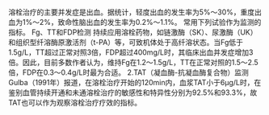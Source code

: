 ## 



 溶栓治疗的主要并发症是出血。据统计，轻度出血的发生率为5%～30%，重度出血为1%～2%，致命性脑出血的发生率为0.2%～1.1%。
 常用下列试验作为监测的指标。
Fg、TT和FDP检测
 持续应用溶栓药物，如链激酶（SK）、尿激酶（UK）和组织型纤溶酶原激活剂（t-PA）等，可致机体处于高纤溶状态。当Fg低于1.5g/L，TT超过正常对照3倍，FDP超过400mg/L时，其临床出血并发症增加3倍。因此，目前多数作者认为，维持Fg在1.2～1.5g/L，TT在正常对照的1.5～2.5倍，FDP在0.3～0.4g/L时最为合适。
2.TAT（凝血酶-抗凝血酶复合物）监测
Gulba（1991年）报道，在溶栓治疗开始的120min内，血浆TAT小于6μg/L时，在鉴别血管持续开通和未通溶栓治疗的敏感性和特异性分别为92.5%和93.3%，故TAT也可以作为观察溶栓治疗疗效的指标。 

